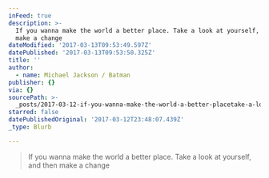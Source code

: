 ```yaml
---
inFeed: true
description: >-
  If you wanna make the world a better place. Take a look at yourself, and then
  make a change
dateModified: '2017-03-13T09:53:49.597Z'
datePublished: '2017-03-13T09:53:50.325Z'
title: ''
author:
  - name: Michael Jackson / Batman
publisher: {}
via: {}
sourcePath: >-
  _posts/2017-03-12-if-you-wanna-make-the-world-a-better-placetake-a-look-at-you.md
starred: false
datePublishedOriginal: '2017-03-12T23:48:07.439Z'
_type: Blurb

---
```

> If you wanna make the world a better place. Take a look at yourself, and then make a change